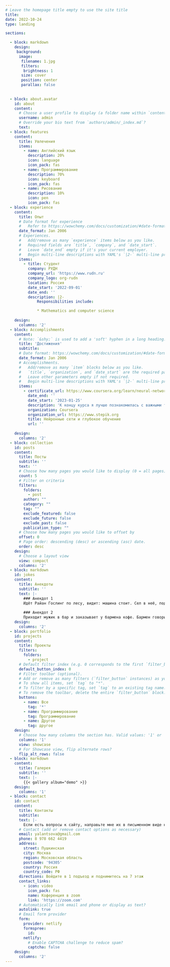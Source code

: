 ```yaml
---
# Leave the homepage title empty to use the site title
title:
date: 2022-10-24
type: landing

sections:

  - block: markdown
    design:
     background:
      image:
       filename: 1.jpg
       filters:
        brightness: 1
       size: cover
       position: center
       parallax: false
        
  
  - block: about.avatar
    id: about
    content:
      # Choose a user profile to display (a folder name within `content/authors/`)
      username: admin
      # Override your bio text from `authors/admin/_index.md`?
      text:
  - block: features
    content:
      title: Увлечения
      items:
        - name: Английский язык
          description: 20%
          icon: language
          icon_pack: fas
        - name: Программирование
          description: 70%
          icon: keyboard
          icon_pack: fas
        - name: Рисование
          description: 10%
          icon: pen
          icon_pack: fas
  - block: experience
    content:
      title: Опыт
      # Date format for experience
      #   Refer to https://wowchemy.com/docs/customization/#date-format
      date_format: Jan 2006
      # Experiences.
      #   Add/remove as many `experience` items below as you like.
      #   Required fields are `title`, `company`, and `date_start`.
      #   Leave `date_end` empty if it's your current employer.
      #   Begin multi-line descriptions with YAML's `|2-` multi-line prefix.
      items:
        - title: Студент
          company: РУДН
          company_url: 'https://www.rudn.ru'
          company_logo: org-rudn
          location: Россия
          date_start: '2022-09-01'
          date_end: ''
          description: |2-
              Responsibilities include:

              * Mathematics and computer science
        
    design:
      columns: '2'
  - block: Accomplishments
    content:
      # Note: `&shy;` is used to add a 'soft' hyphen in a long heading.
      title: 'Достижения'
      subtitle:
      # Date format: https://wowchemy.com/docs/customization/#date-format
      date_format: Jan 2006
      # Accomplishments.
      #   Add/remove as many `item` blocks below as you like.
      #   `title`, `organization`, and `date_start` are the required parameters.
      #   Leave other parameters empty if not required.
      #   Begin multi-line descriptions with YAML's `|2-` multi-line prefix.
      items:
        - certificate_url: https://www.coursera.org/learn/neural-networks-deep-learning
          date_end: ''
          date_start: '2023-01-25'
          description: 'К концу курса я лучше познакомилась с важными технологическими тенденциями.'
          organization: Coursera
          organization_url: https://www.stepik.org
          title: Нейронные сети и глубокое обучение
          url: ''
        
    design:
      columns: '2'
  - block: collection
    id: posts
    content:
      title: Посты
      subtitle: ''
      text: ''
      # Choose how many pages you would like to display (0 = all pages)
      count: 5
      # Filter on criteria
      filters:
        folders:
          - post
        author: ""
        category: ""
        tag: ""
        exclude_featured: false
        exclude_future: false
        exclude_past: false
        publication_type: ""
      # Choose how many pages you would like to offset by
      offset: 0
      # Page order: descending (desc) or ascending (asc) date.
      order: desc
    design:
      # Choose a layout view
      view: compact
      columns: '2'
  - block: markdown
    id: jokes
    content:
      title: Анекдоты
      subtitle: ''
      text: |- 
        ### Анекдот 1
        Идёт Райан Гослинг по лесу, видит: машина стоит. Сел в неё, подождал ровно 5 минут и уехал.
        
        ### Анекдот 2
        Приходит мужик в бар и заказывает у бармена кофе. Бармен говорит: "Извините, у нас здесь нет кофе, но у нас есть энергетические напитки, они тоже содержат кофеин". Мужик говорит: "Ладно, дайте мне тогда энергетик". Бармен готовит напиток и говорит: "Вот ваш энергетик, но будьте осторожны, он очень сильный". Мужик выпивает напиток и начинает чувствовать себя очень энергичным и бодрым. Он решает пойти на пробежку и начинает бегать по городу, обгоняя всех прохожих. Вдруг он видит Райана Гослинга и кричит ему: "Райан, я тебя обгоняю!". Гослинг смотрит на него и говорит: "Ну и что? Я не бегаю для того, чтобы быть первым. Я бегаю для того, чтобы выглядеть красиво".
    design:
      columns: '2'
  - block: portfolio
    id: projects
    content:
      title: Проекты
      filters:
        folders:
          - project
      # Default filter index (e.g. 0 corresponds to the first `filter_button` instance below).
      default_button_index: 0
      # Filter toolbar (optional).
      # Add or remove as many filters (`filter_button` instances) as you like.
      # To show all items, set `tag` to "*".
      # To filter by a specific tag, set `tag` to an existing tag name.
      # To remove the toolbar, delete the entire `filter_button` block.
      buttons:
        - name: Все
          tag: '*'
        - name: Программирование
          tag: Программирование
        - name: Другое
          tag: другое
    design:
      # Choose how many columns the section has. Valid values: '1' or '2'.
      columns: '1'
      view: showcase
      # For Showcase view, flip alternate rows?
      flip_alt_rows: false
  - block: markdown
    content:
      title: Галерея
      subtitle: ''
      text: |-
        {{< gallery album="demo" >}}
    design:
      columns: '1'
  - block: contact
    id: contact
    content:
      title: Контакты
      subtitle:
      text: |-
        Если есть вопросы к сайту, направьте мне их в письменном виде на почту.
      # Contact (add or remove contact options as necessary)
      email: yalantsova@gmail.com
      phone: 8 978 662 4419
      address:
        street: Пушкинская
        city: Москва
        region: Московская область
        postcode: '94305'
        country: Россия
        country_code: РФ
      directions: Войдите в 1 подъезд и поднимитесь на 7 этаж
      contact_links:
        - icon: video
          icon_pack: fas
          name: Коференция в zoom
          link: 'https://zoom.com'
      # Automatically link email and phone or display as text?
      autolink: true
      # Email form provider
      form:
        provider: netlify
        formspree:
          id:
        netlify:
          # Enable CAPTCHA challenge to reduce spam?
          captcha: false
    design:
      columns: '2'
---
```

